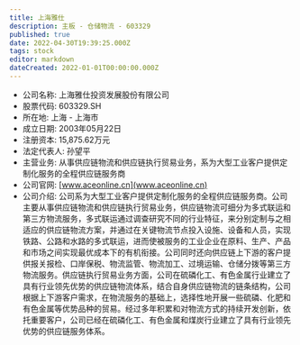 ```yaml
---
title: 上海雅仕
description: 主板 - 仓储物流 - 603329
published: true
date: 2022-04-30T19:39:25.000Z
tags: stock
editor: markdown
dateCreated: 2022-01-01T00:00:00.000Z
---
```


- 公司名称: 上海雅仕投资发展股份有限公司
- 股票代码: 603329.SH
- 所在地: 上海 - 上海市
- 成立日期: 2003年05月22日
- 注册资本: 15,875.62万元
- 法定代表人: 孙望平
- 主营业务: 从事供应链物流和供应链执行贸易业务，系为大型工业客户提供定制化服务的全程供应链服务商
- 公司官网: [www.aceonline.cn](www.aceonline.cn)
- 公司介绍: 公司系为大型工业客户提供定制化服务的全程供应链服务商。公司主要从事供应链物流和供应链执行贸易业务，供应链物流可细分为多式联运和第三方物流服务，多式联运通过调查研究不同的行业特征，来分别定制与之相适应的供应链物流方案，并通过在关键物流节点投入设施、设备和人员，实现铁路、公路和水路的多式联运，进而使被服务的工业企业在原料、生产、产品和市场之间实现最优成本下的有机衔接。公司同时还向供应链上下游的客户提供报关报检、口岸保税、物流监管、物流加工、过境运输、仓储分拨等第三方物流服务。供应链执行贸易业务方面，公司在硫磷化工、有色金属行业建立了具有行业领先优势的供应链物流体系，结合自身供应链物流的链条结构，公司根据上下游客户需求，在物流服务的基础上，选择性地开展一些硫磷、化肥和有色金属等优势品种的贸易。经过多年积累和对物流方式的持续开发创新，依托重要客户，公司已经在硫磷化工、有色金属和煤炭行业建立了具有行业领先优势的供应链服务体系。


